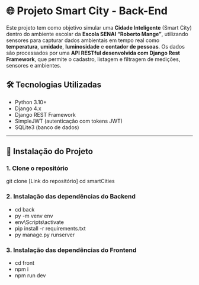 # 🌐 Projeto Smart City - Back-End

Este projeto tem como objetivo simular uma **Cidade Inteligente** (Smart City) dentro do ambiente escolar da **Escola SENAI “Roberto Mange”**, utilizando sensores para capturar dados ambientais em tempo real como **temperatura**, **umidade**, **luminosidade** e **contador de pessoas**. Os dados são processados por uma **API RESTful desenvolvida com Django Rest Framework**, que permite o cadastro, listagem e filtragem de medições, sensores e ambientes.

## 🛠️ Tecnologias Utilizadas

- Python 3.10+
- Django 4.x
- Django REST Framework
- SimpleJWT (autenticação com tokens JWT)
- SQLite3 (banco de dados)

---

## 🚀 Instalação do Projeto

### 1. Clone o repositório

git clone [Link do repositório]
cd smartCities



### 2. Instalação das dependências do Backend

- cd back
- py -m venv env
- env\Scripts\activate
- pip install -r requirements.txt
- py manage.py runserver



### 3. Instalação das dependências do Frontend

- cd front
- npm i
- npm run dev
